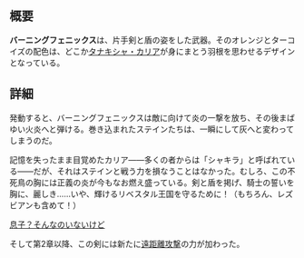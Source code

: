 <!-- title: バーニングフェニックス -->

<!-- quote: ちがう、ちがう！私は“バーガーレディ”なんて呼ばれたくないの！ -->

<!-- chapters: -1 -->

<!-- images: (キアラが初めてバーニングフェニックスを振るう姿), (インベントリに映るバーニングフェニックス), (バーニングフェニックスの能力が発動した瞬間) -->

<!-- model: true -->

## 概要

**バーニングフェニックス**は、片手剣と盾の姿をした武器。そのオレンジとターコイズの配色は、どこか[タナキシャ・カリア](#entry:kiara-entry)が身にまとう羽根を思わせるデザインとなっている。

## 詳細

発動すると、バーニングフェニックスは敵に向けて炎の一撃を放ち、その後まばゆい火炎へと弾ける。巻き込まれたステインたちは、一瞬にして灰へと変わってしまうのだ。

記憶を失ったまま目覚めたカリア――多くの者からは「シャキラ」と呼ばれている――だが、それはステインと戦う力を損なうことはなかった。むしろ、この不死鳥の胸には正義の炎が今もなお燃え盛っている。剣と盾を掲げ、騎士の誓いを胸に、麗しき……いや、輝けるリベスタル王国を守るために！（もちろん、レズビアンも含めて！）

[息子？そんなのいないけど](#embed:https://youtu.be/3cr3DLpyB60?t=13486)

そして第2章以降、この剣には新たに[遠距離攻撃](#entry:revelations-entry)の力が加わった。
